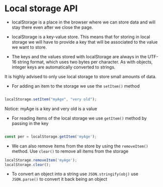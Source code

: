 # Local storage API

- localStorage is a place in the browser where we can store data and will stay there even after we close the page.

- localStorage is a key-value store. This means that for storing in local storage we will have to provide a key that will be associated to the value we want to store.

- The keys and the values stored with localStorage are always in the UTF-16 string format, which uses two bytes per character. As with objects, integer keys are automatically converted to strings.

It is highly advised to only use local storage to store small amounts of data.

- For adding an item to the storage we use the `setItem()` method

```Javascript

localStorage.setItem("myAge", "very old");

```

Notice: myAge is a key and very old is a value

- For reading items of the local storage we use `getItem()` method by passing in the key

```Javascript

const per = localStorage.getItem('myAge');

```

- We can also remove items from the store by using the `removeItem()` method. Use `clear()` to remove all items from the storage

```Javascript
localStorage.removeItem('myAge');
localStorage.clear();

```

- To convert an object into a string use `JSON.stringify(obj)`
  use `JSON.parse()` to convert it back being an object
